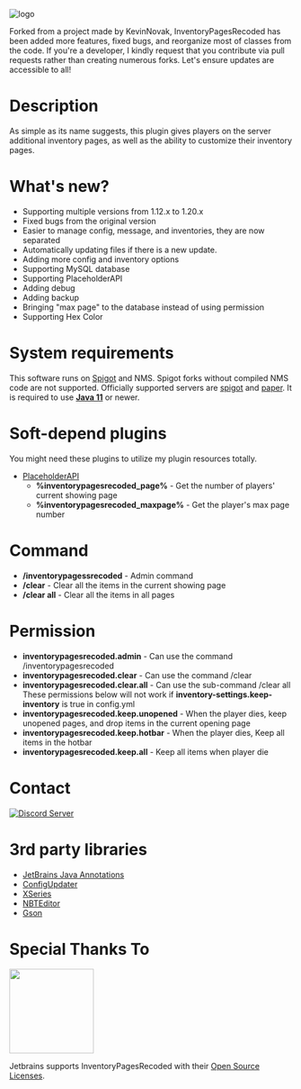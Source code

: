![logo](https://i.imgur.com/d9eYvao.png)

Forked from a project made by KevinNovak, InventoryPagesRecoded has been added more features, fixed bugs, and reorganize most of classes from the code. If you're a developer, I kindly request that you contribute via pull requests rather than creating numerous forks. Let's ensure updates are accessible to all!

# Description
As simple as its name suggests, this plugin gives players on the server additional inventory pages, as well as the ability to customize their inventory pages.

# What's new?
- Supporting multiple versions from 1.12.x to 1.20.x
- Fixed bugs from the original version
- Easier to manage config, message, and inventories, they are now separated
- Automatically updating files if there is a new update. 
- Adding more config and inventory options
- Supporting MySQL database
- Supporting PlaceholderAPI
- Adding debug
- Adding backup
- Bringing "max page" to the database instead of using permission
- Supporting Hex Color

# System requirements
This software runs on [Spigot](https://www.spigotmc.org/) and NMS.
Spigot forks without compiled NMS code are not supported.
Officially supported servers are [spigot](https://www.spigotmc.org/) and [paper](https://papermc.io/).
It is required to use [**Java 11**](https://www.oracle.com/java/technologies/javase/jdk11-archive-downloads.html) or newer.

# Soft-depend plugins
You might need these plugins to utilize my plugin resources totally.
- [PlaceholderAPI](https://www.spigotmc.org/resources/placeholderapi.6245/)
	-   **%inventorypagesrecoded_page%** - Get the number of players' current showing page
	-   **%inventorypagesrecoded_maxpage%** - Get the player's max page number

 # Command
 - **/inventorypagessrecoded** - Admin command
 - **/clear** - Clear all the items in the current showing page
 - **/clear all** - Clear all the items in all pages

# Permission
- **inventorypagesrecoded.admin** - Can use the command /inventorypagesrecoded
- **inventorypagesrecoded.clear** - Can use the command /clear
- **inventorypagesrecoded.clear.all** - Can use the sub-command /clear all
	These permissions below will not work if **inventory-settings.keep-inventory** is true in config.yml
- **inventorypagesrecoded.keep.unopened** - When the player dies, keep unopened pages, and drop items in the current opening page
- **inventorypagesrecoded.keep.hotbar** - When the player dies, Keep all items in the hotbar	
- **inventorypagesrecoded.keep.all** - Keep all items when player die

# Contact

[![Discord Server](https://discord.com/api/guilds/1187827789664096267/widget.png?style=banner3)](https://discord.gg/XdJfN2X)


# 3rd party libraries
- [JetBrains Java Annotations](https://mvnrepository.com/artifact/org.jetbrains/annotations)
- [ConfigUpdater](https://github.com/tchristofferson/Config-Updater)
- [XSeries](https://github.com/CryptoMorin/XSeries)
- [NBTEditor](https://github.com/BananaPuncher714/NBTEditor)
- [Gson](https://github.com/google/gson)

# Special Thanks To
[<img src="https://user-images.githubusercontent.com/21148213/121807008-8ffc6700-cc52-11eb-96a7-2f6f260f8fda.png" alt="" width="150">](https://www.jetbrains.com)

Jetbrains supports InventoryPagesRecoded with their [Open Source Licenses](https://www.jetbrains.com/opensource/).
